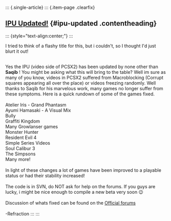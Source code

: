 ::: {.single-article}
::: {.item-page .clearfix}
## [IPU Updated!](/130-ipu-updated.html) {#ipu-updated .contentheading}

::: {style="text-align:center;"}
:::

I tried to think of a flashy title for this, but i couldn\'t, so I
thought I\'d just blurt it out!

\
Yes the IPU (video side of PCSX2) has been updated by none other than
**Saqib** ! You might be asking what this will bring to the table? Well
im sure as many of you know, videos in PCSX2 suffered from Macroblocking
(Corrupt squares appearing all over the place) or videos freezing
randomly. Well thanks to Saqib for his marvelous work, many games no
longer suffer from these symptoms. Here is a quick rundown of some of
the games fixed.\
\
Atelier Iris - Grand Phantasm\
Ayumi Hamasaki - A Visual Mix\
Bully\
Graffiti Kingdom\
Many Growlanser games\
Monster Hunter\
Resident Evil 4\
Simple Series Videos\
Soul Calibur 3\
The Simpsons\
Many more!\
\
In light of these changes a lot of games have been improved to a
playable status or had their stability increased!\
\
The code is in SVN, do NOT ask for help on the forums. If you guys are
lucky, i might be nice enough to compile a new beta very soon
😉\
\
Discussion of whats fixed can be found on the [Official
forums](http://forums.ngemu.com/showthread.php?p=718442#post718442)\
\
-Refraction
:::
:::
